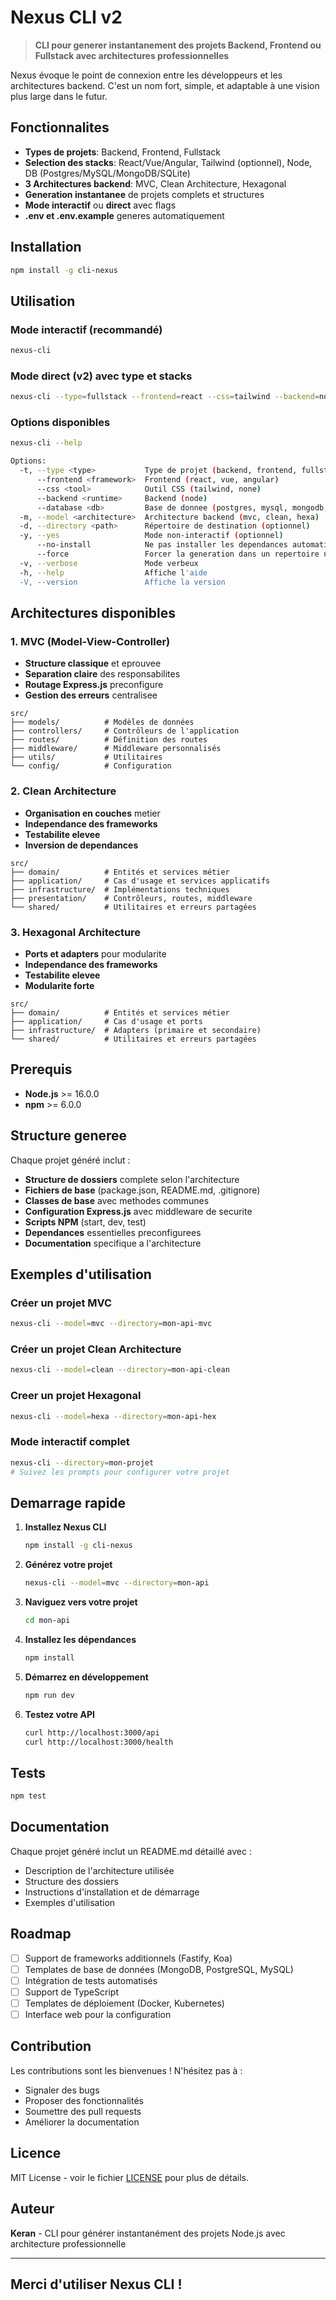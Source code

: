 # Nexus CLI v2

> **CLI pour generer instantanement des projets Backend, Frontend ou Fullstack avec architectures professionnelles**

Nexus évoque le point de connexion entre les développeurs et les architectures backend. C'est un nom fort, simple, et adaptable à une vision plus large dans le futur.

## Fonctionnalites

- **Types de projets**: Backend, Frontend, Fullstack
- **Selection des stacks**: React/Vue/Angular, Tailwind (optionnel), Node, DB (Postgres/MySQL/MongoDB/SQLite)
- **3 Architectures backend**: MVC, Clean Architecture, Hexagonal
- **Generation instantanee** de projets complets et structures
- **Mode interactif** ou **direct** avec flags
- **.env et .env.example** generes automatiquement

## Installation

```bash
npm install -g cli-nexus
```

## Utilisation

### Mode interactif (recommandé)

```bash
nexus-cli
```

### Mode direct (v2) avec type et stacks

```bash
nexus-cli --type=fullstack --frontend=react --css=tailwind --backend=node --database=mysql --model=mvc
```

### Options disponibles

```bash
nexus-cli --help

Options:
  -t, --type <type>           Type de projet (backend, frontend, fullstack)
      --frontend <framework>  Frontend (react, vue, angular)
      --css <tool>            Outil CSS (tailwind, none)
      --backend <runtime>     Backend (node)
      --database <db>         Base de donnee (postgres, mysql, mongodb, sqlite, none)
  -m, --model <architecture>  Architecture backend (mvc, clean, hexa)
  -d, --directory <path>      Répertoire de destination (optionnel)
  -y, --yes                   Mode non-interactif (optionnel)
      --no-install            Ne pas installer les dependances automatiquement
      --force                 Forcer la generation dans un repertoire non vide
  -v, --verbose               Mode verbeux
  -h, --help                  Affiche l'aide
  -V, --version               Affiche la version
```

## Architectures disponibles

### 1. MVC (Model-View-Controller)
- **Structure classique** et eprouvee
- **Separation claire** des responsabilites
- **Routage Express.js** preconfigure
- **Gestion des erreurs** centralisee

```
src/
├── models/          # Modèles de données
├── controllers/     # Contrôleurs de l'application
├── routes/          # Définition des routes
├── middleware/      # Middleware personnalisés
├── utils/           # Utilitaires
└── config/          # Configuration
```

### 2. Clean Architecture
- **Organisation en couches** metier
- **Independance des frameworks**
- **Testabilite elevee**
- **Inversion de dependances**

```
src/
├── domain/          # Entités et services métier
├── application/     # Cas d'usage et services applicatifs
├── infrastructure/  # Implémentations techniques
├── presentation/    # Contrôleurs, routes, middleware
└── shared/          # Utilitaires et erreurs partagées
```

### 3. Hexagonal Architecture
- **Ports et adapters** pour modularite
- **Independance des frameworks**
- **Testabilite elevee**
- **Modularite forte**

```
src/
├── domain/          # Entités et services métier
├── application/     # Cas d'usage et ports
├── infrastructure/  # Adapters (primaire et secondaire)
└── shared/          # Utilitaires et erreurs partagées
```

## Prerequis

- **Node.js** >= 16.0.0
- **npm** >= 6.0.0

## Structure generee

Chaque projet généré inclut :

- **Structure de dossiers** complete selon l'architecture
- **Fichiers de base** (package.json, README.md, .gitignore)
- **Classes de base** avec methodes communes
- **Configuration Express.js** avec middleware de securite
- **Scripts NPM** (start, dev, test)
- **Dependances** essentielles preconfigurees
- **Documentation** specifique a l'architecture

## Exemples d'utilisation

### Créer un projet MVC
```bash
nexus-cli --model=mvc --directory=mon-api-mvc
```

### Créer un projet Clean Architecture
```bash
nexus-cli --model=clean --directory=mon-api-clean
```

### Creer un projet Hexagonal
```bash
nexus-cli --model=hexa --directory=mon-api-hex
```

### Mode interactif complet
```bash
nexus-cli --directory=mon-projet
# Suivez les prompts pour configurer votre projet
```

## Demarrage rapide

1. **Installez Nexus CLI**
   ```bash
   npm install -g cli-nexus
   ```

2. **Générez votre projet**
   ```bash
   nexus-cli --model=mvc --directory=mon-api
   ```

3. **Naviguez vers votre projet**
   ```bash
   cd mon-api
   ```

4. **Installez les dépendances**
   ```bash
   npm install
   ```

5. **Démarrez en développement**
   ```bash
   npm run dev
   ```
 
6. **Testez votre API**
   ```bash
   curl http://localhost:3000/api
   curl http://localhost:3000/health
   ```

## Tests

```bash
npm test
```

## Documentation

Chaque projet généré inclut un README.md détaillé avec :
- Description de l'architecture utilisée
- Structure des dossiers
- Instructions d'installation et de démarrage
- Exemples d'utilisation

## Roadmap

- [ ] Support de frameworks additionnels (Fastify, Koa)
- [ ] Templates de base de données (MongoDB, PostgreSQL, MySQL)
- [ ] Intégration de tests automatisés
- [ ] Support de TypeScript
- [ ] Templates de déploiement (Docker, Kubernetes)
- [ ] Interface web pour la configuration

## Contribution

Les contributions sont les bienvenues ! N'hésitez pas à :
- Signaler des bugs
- Proposer des fonctionnalités
- Soumettre des pull requests
- Améliorer la documentation

## Licence

MIT License - voir le fichier [LICENSE](LICENSE) pour plus de détails.

## Auteur

**Keran** - CLI pour générer instantanément des projets Node.js avec architecture professionnelle

---

## Merci d'utiliser Nexus CLI !


